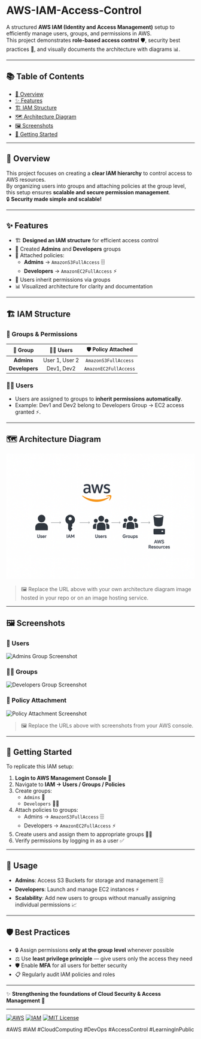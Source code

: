 # AWS-IAM-Access-Control

A structured **AWS IAM (Identity and Access Management)** setup to efficiently manage users, groups, and permissions in AWS.  
This project demonstrates **role-based access control** 🛡️, security best practices 🔐, and visually documents the architecture with diagrams 📊.

---

## 📚 Table of Contents
- [📖 Overview](#overview)
- [✨ Features](#features)
- [🏗️ IAM Structure](#iam-structure)
- [🗺️ Architecture Diagram](#architecture-diagram)
- [🖼️ Screenshots](#screenshots)
- [🚀 Getting Started](#getting-started)

---

## 📖 Overview
This project focuses on creating a **clear IAM hierarchy** to control access to AWS resources.  
By organizing users into groups and attaching policies at the group level, this setup ensures **scalable and secure permission management**.  
🔒 **Security made simple and scalable!**

---

## ✨ Features
- 🏗️ **Designed an IAM structure** for efficient access control
- 👥 Created **Admins** and **Developers** groups
- 📜 Attached policies:
  - **Admins** → `AmazonS3FullAccess` 🗄️
  - **Developers** → `AmazonEC2FullAccess` ⚡
- 🔄 Users inherit permissions via groups
- 📊 Visualized architecture for clarity and documentation

---

## 🏗️ IAM Structure

### 👫 Groups & Permissions
| 👥 Group       | 🧑‍💻 Users           | 🛡️ Policy Attached         |
|:--------------:|:-------------------:|:-------------------------:|
| **Admins**     | User 1, User 2 | `AmazonS3FullAccess`     |
| **Developers** | Dev1, Dev2          | `AmazonEC2FullAccess`     |

### 🙋‍♂️ Users
- Users are assigned to groups to **inherit permissions automatically**.
- Example: Dev1 and Dev2 belong to Developers Group → EC2 access granted ⚡.

---

## 🗺️ Architecture Diagram

![IAM Architecture Diagram](https://github.com/Naveen15github/AWS-IAM-Access-Control/blob/03053428b6077333d2992edf9a8f820a7a9358ab/IMG_4843.PNG)
> 🖼️ Replace the URL above with your own architecture diagram image hosted in your repo or on an image hosting service.

---

## 🖼️ Screenshots

### 👥 Users
![Admins Group Screenshot](https://example.com/admins-group.png)

### 👨‍💻 Groups
![Developers Group Screenshot](https://example.com/developers-group.png)

### 📜 Policy Attachment
![Policy Attachment Screenshot](https://example.com/policy-attachment.png)

> 🖼️ Replace the URLs above with screenshots from your AWS console.

---

## 🚀 Getting Started

To replicate this IAM setup:

1. **Login to AWS Management Console** 🔑  
2. Navigate to **IAM → Users / Groups / Policies**  
3. Create groups:  
   - `Admins` 👑  
   - `Developers` 👨‍💻  
4. Attach policies to groups:  
   - Admins → `AmazonS3FullAccess` 🗄️  
   - Developers → `AmazonEC2FullAccess` ⚡  
5. Create users and assign them to appropriate groups 🙋‍♂️  
6. Verify permissions by logging in as a user ✅  

---

## 🔧 Usage

- **Admins**: Access S3 Buckets for storage and management 🗄️  
- **Developers**: Launch and manage EC2 instances ⚡  
- **Scalability**: Add new users to groups without manually assigning individual permissions 📈  

---

## 🛡️ Best Practices

- 🔒 Assign permissions **only at the group level** whenever possible
- ⚖️ Use **least privilege principle** — give users only the access they need
- 🛡️ Enable **MFA** for all users for better security
- 📋 Regularly audit IAM policies and roles

---

✨ **Strengthening the foundations of Cloud Security & Access Management** 🚀

---

[![AWS](https://img.shields.io/badge/AWS-Cloud-orange?logo=amazon-aws)](https://aws.amazon.com/) [![IAM](https://img.shields.io/badge/IAM-Security-blue?logo=amazon-aws)](https://docs.aws.amazon.com/IAM/latest/UserGuide/introduction.html) [![MIT License](https://img.shields.io/badge/License-MIT-green)](LICENSE)

#AWS #IAM #CloudComputing #DevOps #AccessControl #LearningInPublic
